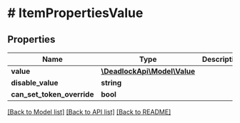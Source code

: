 # # ItemPropertiesValue

## Properties

Name | Type | Description | Notes
------------ | ------------- | ------------- | -------------
**value** | [**\DeadlockApi\Model\Value**](Value.md) |  | [optional]
**disable_value** | **string** |  | [optional]
**can_set_token_override** | **bool** |  | [optional]

[[Back to Model list]](../../README.md#models) [[Back to API list]](../../README.md#endpoints) [[Back to README]](../../README.md)
